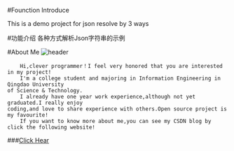 #Founction Introduce

This is a demo project for json resolve by 3 ways

#功能介绍
各种方式解析Json字符串的示例

#About Me
![header](http://avatar.csdn.net/C/6/8/1_bz419927089.jpg)
</br>

```
    Hi,clever programmer！I feel very honored that you are interested in my project!
    I'm a college student and majoring in Information Engineering in Qingdao University 
of Science & Technology.
    I already have one year work experience,although not yet graduated.I really enjoy 
coding,and love to share experience with others.Open source project is my favourite!
    If you want to know more about me,you can see my CSDN blog by click the following website!
```
###[Click Hear](http://blog.csdn.net/zhaokaiqiang1992)